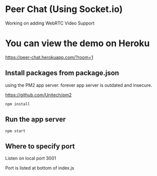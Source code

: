 # Peer Chat (Using Socket.io)

Working on adding WebRTC Video Support

# You can view the demo on Heroku

https://peer-chat.herokuapp.com/?room=1

## Install packages from package.json

using the PM2 app server. forever app server is outdated and insecure.

https://github.com/Unitech/pm2

```npm install```

## Run the app server

```npm start```

## Where to specify port

Listen on local port 3001

Port is listed at bottom of index.js
